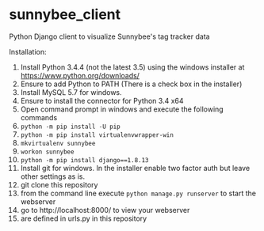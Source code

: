 # sunnybee_client
Python Django client to visualize Sunnybee's tag tracker data

Installation:
1. Install Python 3.4.4 (not the latest 3.5) using the windows installer at https://www.python.org/downloads/ 
1. Ensure to add Python to PATH (There is a check box in the installer)
1. Install MySQL 5.7 for windows. 
1. Ensure to install the connector for Python 3.4 x64
1. Open command prompt in windows and execute the following commands
1. `python -m pip install -U pip`
1. `python -m pip install virtualenvwrapper-win`
1. `mkvirtualenv sunnybee`
1. `workon sunnybee`
1. `python -m pip install django==1.8.13`
1. Install git for windows. In the installer enable two factor auth but leave other settings as is.
1. git clone this repository
1. from the command line execute `python manage.py runserver` to start the webserver
1. go to http://localhost:8000/<endpoint> to view your webserver
1. <endpoints> are defined in urls.py in this repository
